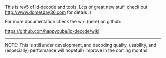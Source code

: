 This is rev5 of ld-decode and tools.  Lots of great new stuff, check out http://www.domesday86.com for details :)

For more documentation check the wiki (here) on github:

https://github.com/happycube/ld-decode/wiki

---

NOTE:  This is still under development, and decoding quality, usability, and (especially) performance will hopefully improve in the coming months.
